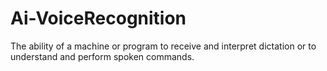 # Ai-VoiceRecognition
The ability of a machine or program to receive and interpret dictation or to understand and perform spoken commands. 

